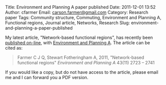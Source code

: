 Title: Environment and Planning A paper published
Date: 2011-12-01 13:52
Author: cfarmer
Email: carson.farmer@gmail.com
Category: Research paper
Tags: Community structure, Commuting, Environment and Planning A, Functional regions, Journal article, Networks, Research
Slug: environment-and-planning-a-paper-published

My latest article, "Network-based functional regions", has recently been
[published on-line][], with [Environment and Planning A][]. The article
can be cited as:

> Farmer C J Q, Stewart Fotheringham A, 2011, "Network-based functional
> regions" *Environment and Planning A* 43(11) 2723 – 2741

If you would like a copy, but do not have access to the article, please
email me and I can forward you a PDF version.

[published on-line]: http://www.envplan.com/abstract.cgi?id=a44136
[Environment and Planning A]: http://www.envplan.com/A.html
